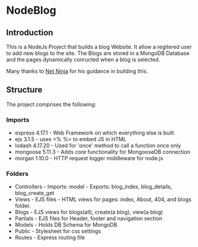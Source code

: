 # NodeBlog

## Introduction
This is a NodeJs Project that builds a blog Website.
It allow a regitered user to add new blogs to the site.
The Blogs are stored in a MongoDB Database and the pages dynamically conructed when a blog is selected.

Many thanks to [Net Ninja](https://www.youtube.com/channel/UCW5YeuERMmlnqo4oq8vwUpg) for his guidance in building this.  

## Structure
The project comprises the following:

### Imports
* express 4.17.1 - Web Framework on which everything else is built
* ejs 3.1.5 - uses <% %> to embed JS in HTML
* lodash 4.17.20 - Used for 'once' method to call a function once only
* mongoose 5.11.3 - Adds core functionality for MongooseDB connection
* morgan 1.10.0 - HTTP request logger middleware for node.js

### Folders
* Controllers - Imports: model - Exports: blog_index, blog_details, blog_create_get
* Views - EJS files - HTML views for pages: index, About, 404, and blogs folder.
* Blogs - EJS views for blogs(all), create(a blog), view(a blog)
* Partials - EJS files for Header, footer and navigation section
* Models - Holds DB Schema for MongoDB
* Public - Stylesheet for css settings
* Routes - Express routing file
